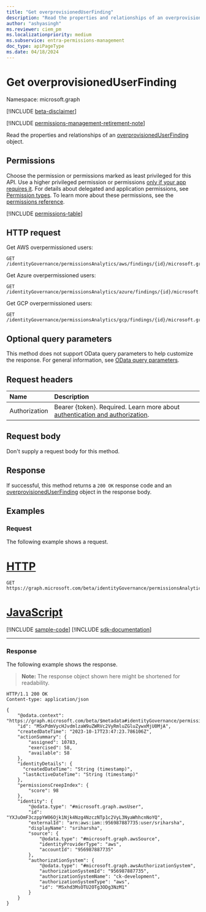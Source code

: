 ```yaml
---
title: "Get overprovisionedUserFinding"
description: "Read the properties and relationships of an overprovisionedUserFinding object."
author: "ashyasingh"
ms.reviewer: ciem_pm
ms.localizationpriority: medium
ms.subservice: entra-permissions-management
doc_type: apiPageType
ms.date: 04/18/2024
---
```


# Get overprovisionedUserFinding
Namespace: microsoft.graph

[!INCLUDE [beta-disclaimer](../../includes/beta-disclaimer.md)]

[!INCLUDE [permissions-management-retirement-note](../../includes/permissions-management-retirement-note.md)]

Read the properties and relationships of an [overprovisionedUserFinding](../resources/overprovisioneduserfinding.md) object.

## Permissions

Choose the permission or permissions marked as least privileged for this API. Use a higher privileged permission or permissions [only if your app requires it](/graph/permissions-overview#best-practices-for-using-microsoft-graph-permissions). For details about delegated and application permissions, see [Permission types](/graph/permissions-overview#permission-types). To learn more about these permissions, see the [permissions reference](/graph/permissions-reference).

<!-- { "blockType": "permissions", "name": "overprovisioneduserfinding_get" } -->
[!INCLUDE [permissions-table](../includes/permissions/overprovisioneduserfinding-get-permissions.md)]

## HTTP request

Get AWS overpermissioned users:
<!-- {
  "blockType": "ignored"
}
-->
``` http
GET /identityGovernance/permissionsAnalytics/aws/findings/{id}/microsoft.graph.overprovisionedUserFinding
```

Get Azure overpermissioned users:
<!-- {
  "blockType": "ignored"
}
-->
``` http
GET /identityGovernance/permissionsAnalytics/azure/findings/{id}/microsoft.graph.overprovisionedUserFinding
```

Get GCP overpermissioned users:
<!-- {
  "blockType": "ignored"
}
-->
``` http
GET /identityGovernance/permissionsAnalytics/gcp/findings/{id}/microsoft.graph.overprovisionedUserFinding
```

## Optional query parameters

This method does not support OData query parameters to help customize the response. For general information, see [OData query parameters](/graph/query-parameters).

## Request headers

|Name|Description|
|:---|:---|
|Authorization|Bearer {token}. Required. Learn more about [authentication and authorization](/graph/auth/auth-concepts).|

## Request body
Don't supply a request body for this method.

## Response

If successful, this method returns a `200 OK` response code and an [overprovisionedUserFinding](../resources/overprovisioneduserfinding.md) object in the response body.

## Examples

### Request

The following example shows a request.
# [HTTP](#tab/http)
<!-- {
  "blockType": "request",
  "name": "get_overprovisioneduserfinding"
}
-->
``` http
GET https://graph.microsoft.com/beta/identityGovernance/permissionsAnalytics/azure/findings/MSxPdmVycHJvdmlzaW9uZWRVc2VyRmluZGluZywxMjU0MjA/microsoft.graph.overprovisionedUserFinding
```

# [JavaScript](#tab/javascript)
[!INCLUDE [sample-code](../includes/snippets/javascript/get-overprovisioneduserfinding-javascript-snippets.md)]
[!INCLUDE [sdk-documentation](../includes/snippets/snippets-sdk-documentation-link.md)]

---

### Response

The following example shows the response.
>**Note:** The response object shown here might be shortened for readability.
<!-- {
  "blockType": "response",
  "truncated": true,
  "@odata.type": "microsoft.graph.overprovisionedUserFinding"
}
-->
``` http
HTTP/1.1 200 OK
Content-type: application/json

{
    "@odata.context": "https://graph.microsoft.com/beta/$metadata#identityGovernance/permissionsAnalytics/aws/findings/microsoft.graph.overprovisionedUserFinding/$entity",
    "id": "MSxPdmVycHJvdmlzaW9uZWRVc2VyRmluZGluZywxMjU0MjA",
    "createdDateTime": "2023-10-17T23:47:23.786106Z",
    "actionSummary": {
        "assigned": 10783,
        "exercised": 58,
        "available": 58
    },
    "identityDetails": {
      "createdDateTime": "String (timestamp)",
      "lastActiveDateTime": "String (timestamp)"
    },
    "permissionsCreepIndex": {
        "score": 98
    },
    "identity": {
        "@odata.type": "#microsoft.graph.awsUser",
        "id": "YXJuOmF3czppYW06Ojk1Njk4Nzg4NzczNTp1c2VyL3NyaWhhcnNoYQ",
        "externalId": "arn:aws:iam::956987887735:user/sriharsha",
        "displayName": "sriharsha",
        "source": {
            "@odata.type": "#microsoft.graph.awsSource",
            "identityProviderType": "aws",
            "accountId": "956987887735"
        },
        "authorizationSystem": {
            "@odata.type": "#microsoft.graph.awsAuthorizationSystem",
            "authorizationSystemId": "956987887735",
            "authorizationSystemName": "ck-development",
            "authorizationSystemType": "aws",
            "id": "MSxhd3MsOTU2OTg3ODg3NzM1"
        }
    }
}
```

